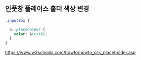 ## 인풋창 플레이스 홀더 색상 변경
```css
.inputBox {

  &::placeholder {
    color: $text02;
  }
}
```
https://www.w3schools.com/howto/howto_css_placeholder.asp